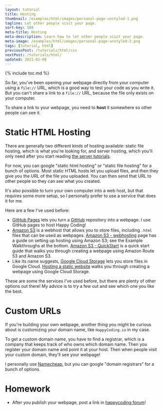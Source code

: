 ```yaml
---
layout: tutorial
title: Hosting
thumbnail: /examples/html/images/personal-page-unstyled-1.png
tagline: Let other people visit your page.
sort-key: 500
meta-title: Hosting
meta-description: Learn how to let other people visit your page.
meta-image: /examples/html/images/personal-page-unstyled-2.png
tags: [tutorial, html]
previousPost: /tutorials/html/css
nextPost: /tutorials/html/
updated: 2021-02-08
---
```


{% include toc.md %}

So far, you've been opening your webpage directly from your computer using a `file://` URL, which is a good way to test your code as you write it. But you can't share a link to a `file://` URL, because the file only exists on your computer.

To share a link to your webpage, you need to **host** it somewhere so other people can see it.

# Static HTML Hosting

There are generally two different kinds of hosting available: static file hosting, which is what you're looking for, and server hosting, which you'll only need after you start reading [the server tutorials](/tutorials/java-server).

For now, you can google "static html hosting" or "static file hosting" for a bunch of options. Most static HTML hosts let you upload files, and then they give you the URL of the file you uploaded. You can then send that URL to other people so they can see what you created.

It's also possible to turn your own computer into a web host, but that requires some more setup, so I personally prefer to use a service that does it for me.

Here are a few I've used before:

- [GitHub Pages](https://pages.github.com/) lets you turn a [GitHub](https://github.com/) repository into a webpage. I use GitHub pages to host Happy Coding!
- [Amazon S3](https://aws.amazon.com/s3/) is a webhost that allows you to store files, including `.html` files that can be used as webpages. [Amazon S3 - webhosting](http://docs.aws.amazon.com/AmazonS3/latest/dev/WebsiteHosting.html) page has a guide on setting up hosting using Amazon S3; see the Example Walkthroughs at the bottom. [Amazon S3 - QuickStart](https://console.aws.amazon.com/quickstart-website/new) is a quick start guide that walks you through creating a webpage using Amazon Route 53 and Amazon S3.
- Like its name suggests, [Google Cloud Storage](https://cloud.google.com/storage) lets you store files in Google Cloud. [Hosting a static website](https://cloud.google.com/storage/docs/hosting-static-website) walks you through creating a webpage using Google Cloud Storage.

These are some the services I've used before, but there are plenty of other options out there! My advice is to try a few out and see which one you like the best.

# Custom URLs

If you're building your own webpage, another thing you might be curious about is customizing your domain name, like `HappyCoding.io` in my case.

To get a custom domain name, you have to find a registrar, which is a company that keeps track of who owns which domain name. Then you register your domain name and point it at your host. Then when people visit your custom domain, they'll see your webpage!

I personally use [Namecheap](https://www.namecheap.com/), but you can google "domain registrars" for a bunch of options.

# Homework

- After you publish your webpage, post a link in [happycoding forum](http://forum.HappyCoding.io)!
